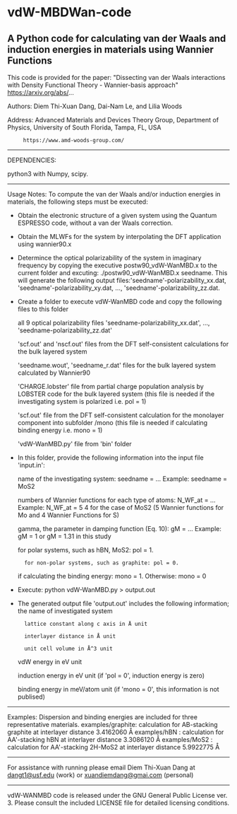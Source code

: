 # vdW-MBDWan-code
A Python code for calculating van der Waals and induction energies in materials using Wannier Functions
----------------------------------------------------------------------------------------------------------------------------------

This code is provided for the paper: "Dissecting van der Waals interactions with Density Functional Theory - Wannier-basis approach" 
                                     https://arxiv.org/abs/...

Authors: Diem Thi-Xuan Dang, Dai-Nam Le, and Lilia Woods

Address: Advanced Materials and Devices Theory Group, Department of Physics, University of South Florida, Tampa, FL, USA

         https://www.amd-woods-group.com/
	 
------------------------------------------------------------------------------------------------------------------------------------

DEPENDENCIES:

python3 with Numpy, scipy.

------------------------------------------------------------------------------------------------------------------------------------

Usage Notes:
To compute the van der Waals and/or induction energies in materials, the following steps must be executed:

- Obtain the electronic structure of a given system using the Quantum ESPRESSO code, without a van der Waals correction.

- Obtain the MLWFs for the system by interpolating the DFT application using wannier90.x

- Determince the optical polarizability of the system in imaginary frequency by copying the executive postw90_vdW-WanMBD.x to the current folder and excuting: ./postw90_vdW-WanMBD.x seedname. This will generate the following output files:'seedname'-polarizability_xx.dat, 'seedname'-polarizability_xy.dat, ..., 'seedname'-polarizability_zz.dat.    

- Create a folder to execute vdW-WanMBD code and copy the following files to this folder

     all 9 optical polarizability files 'seedname-polarizability_xx.dat', ..., 'seedname-polarizability_zz.dat'
  
    'scf.out' and 'nscf.out' files from the DFT self-consistent calculations for the bulk layered system
  
    'seedname.wout', 'seedname_r.dat' files for the bulk layered system calculated by Wannier90
  
     'CHARGE.lobster' file from partial charge population analysis by LOBSTER code for the bulk layered system  (this file is needed if the investigating system is polarized i.e. pol = 1)
  
     'scf.out' file from the DFT self-consistent calculation for the monolayer component into subfolder /mono (this file is needed if calculating binding energy i.e. mono = 1)
  
	'vdW-WanMBD.py' file from 'bin' folder
		
- In this folder, provide the following information into the input file 'input.in':
  
    name of the investigating system: seedname = ...                      Example: seedname = MoS2
  
	numbers of Wannier functions for each type of atoms: N_WF_at = ...    Example: N_WF_at = 5 4 for the case of MoS2 (5 Wannier functions for Mo and 4 Wannier Functions for S)

	gamma, the parameter in damping function (Eq. 10): gM = ...           Example: gM = 1 or gM = 1.31 in this study

	for polar systems, such as hBN, MoS2: pol = 1.

        for non-polar systems, such as graphite: pol = 0.
  
	if calculating the binding energy: mono = 1. Otherwise: mono = 0
	
- Execute: python vdW-WanMBD.py > output.out

- The generated output file 'output.out' includes the following information;
	the name of investigated system

        lattice constant along c axis in Å unit
  
        interlayer distance in Å unit
      
        unit cell volume in Å^3 unit
  
	vdW energy in eV unit

	induction energy in eV unit (if 'pol = 0', induction energy is zero)

	binding energy in meV/atom unit (if 'mono = 0', this information is not publised)

---------------------------------------------------------------------------------------------------------------------------------------

Examples:
     Dispersion and binding energies are included for three representative materials.
     examples/graphite: calculation for AB-stacking graphite at interlayer distance 3.4162060 Å
     examples/hBN     : calculation for AA'-stacking hBN     at interlayer distance 3.3086120 Å
     examples/MoS2    : calculation for AA'-stacking 2H-MoS2 at interlayer distance 5.9922775 Å
    
----------------------------------------------------------------------------------------------------------------------------------------

For assistance with running please email Diem Thi-Xuan Dang at dangt1@usf.edu (work) or xuandiemdang@gmai.com (personal)

----------------------------------------------------------------------------------------------------------------------------------------

vdW-WANMBD code is released under the GNU General Public License ver. 3. Please consult the included LICENSE file for detailed licensing conditions.


